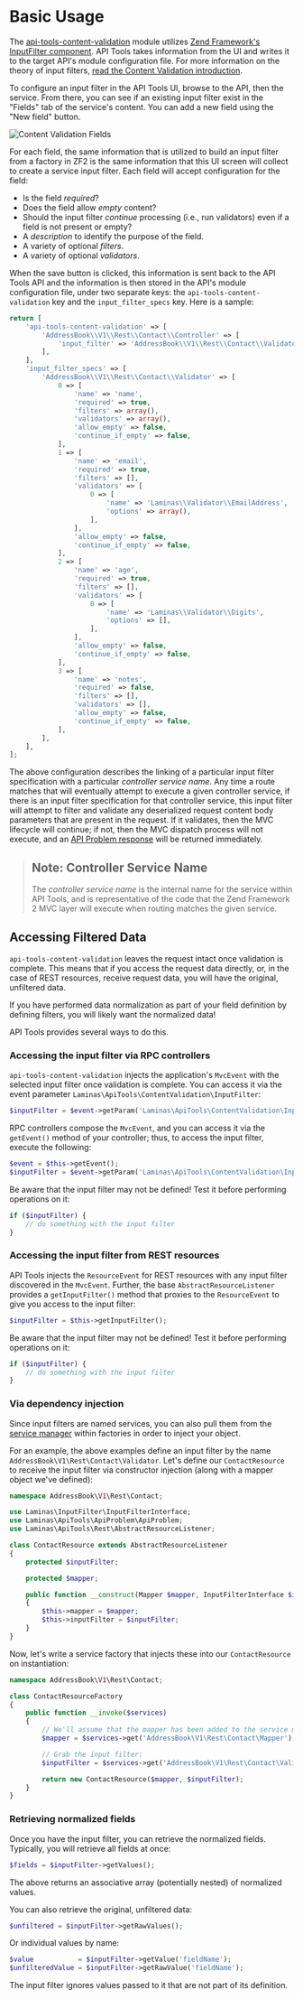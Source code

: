 Basic Usage
===========

The [api-tools-content-validation](https://github.com/laminas-api-tools/api-tools-content-validation) module utilizes
[Zend Framework's InputFilter component](https://docs.laminas.dev/laminas-inputfilter).
API Tools takes information from the UI and writes it to the target API's module configuration file.
For more information on the theory of input filters, [read the Content Validation
introduction](/content-validation/intro.md).

To configure an input filter in the API Tools UI, browse to the API, then the service.  From there,
you can see if an existing input filter exist in the "Fields" tab of the service's content.
You can add a new field using the "New field" button.

![Content Validation Fields](/asset/api-tools-documentation/img/content-validation-basic-usage-fields.jpg)

For each field, the same information that is utilized to build an input filter from a factory
in ZF2 is the same information that this UI screen will collect to create a service input filter.
Each field will accept configuration for the field:

- Is the field _required_?
- Does the field allow _empty_ content?
- Should the input filter _continue_ processing (i.e., run validators) even if a field is not
  present or empty?
- A _description_ to identify the purpose of the field.
- A variety of optional _filters_.
- A variety of optional _validators_.

When the save button is clicked, this information is sent back to the API Tools API and the
information is then stored in the API's module configuration file, under two separate keys: the
`api-tools-content-validation` key and the `input_filter_specs` key.  Here is a sample:

```php
return [
    'api-tools-content-validation' => [
        'AddressBook\\V1\\Rest\\Contact\\Controller' => [
            'input_filter' => 'AddressBook\\V1\\Rest\\Contact\\Validator',
        ],
    ],
    'input_filter_specs' => [
        'AddressBook\\V1\\Rest\\Contact\\Validator' => [
            0 => [
                'name' => 'name',
                'required' => true,
                'filters' => array(),
                'validators' => array(),
                'allow_empty' => false,
                'continue_if_empty' => false,
            ],
            1 => [
                'name' => 'email',
                'required' => true,
                'filters' => [],
                'validators' => [
                    0 => [
                        'name' => 'Laminas\\Validator\\EmailAddress',
                        'options' => array(),
                    ],
                ],
                'allow_empty' => false,
                'continue_if_empty' => false,
            ],
            2 => [
                'name' => 'age',
                'required' => true,
                'filters' => [],
                'validators' => [
                    0 => [
                        'name' => 'Laminas\\Validator\\Digits',
                        'options' => [],
                    ],
                ],
                'allow_empty' => false,
                'continue_if_empty' => false,
            ],
            3 => [
                'name' => 'notes',
                'required' => false,
                'filters' => [],
                'validators' => [],
                'allow_empty' => false,
                'continue_if_empty' => false,
            ],
        ],
    ],
];
```

The above configuration describes the linking of a particular input filter specification with a
particular _controller service name_.  Any time a route matches that will eventually attempt to
execute a given controller service, if there is an input filter specification for that controller
service, this input filter will attempt to filter and validate any deserialized request content body
parameters that are present in the request.  If it validates, then the MVC lifecycle will continue;
if not, then the MVC dispatch process will not execute, and an [API Problem
response](/api-primer/error-reporting.md) will be returned immediately.

> ## Note: Controller Service Name
>
> The _controller service name_ is the internal name for the service within API Tools, and
> is representative of the code that the Zend Framework 2 MVC layer will execute when routing
> matches the given service.

Accessing Filtered Data
-----------------------

`api-tools-content-validation` leaves the request intact once validation is complete. This means that if
you access the request data directly, or, in the case of REST resources, receive request data, you
will have the original, unfiltered data.

If you have performed data normalization as part of your field definition by defining filters, you
will likely want the normalized data!

API Tools provides several ways to do this.

### Accessing the input filter via RPC controllers

`api-tools-content-validation` injects the application's `MvcEvent` with the selected input filter once
validation is complete. You can access it via the event parameter
`Laminas\ApiTools\ContentValidation\InputFilter`:

```php
$inputFilter = $event->getParam('Laminas\ApiTools\ContentValidation\InputFilter');
```

RPC controllers compose the `MvcEvent`, and you can access it via the `getEvent()` method of your
controller; thus, to access the input filter, execute the following:

```php
$event = $this->getEvent();
$inputFilter = $event->getParam('Laminas\ApiTools\ContentValidation\InputFilter');
```

Be aware that the input filter may not be defined! Test it before performing operations on it:

```php
if ($inputFilter) {
    // do something with the input filter
}
```

### Accessing the input filter from REST resources

API Tools injects the `ResourceEvent` for REST resources with any input filter discovered in the
`MvcEvent`. Further, the base `AbstractResourceListener` provides a `getInputFilter()` method that
proxies to the `ResourceEvent` to give you access to the input filter:

```php
$inputFilter = $this->getInputFilter();
```

Be aware that the input filter may not be defined! Test it before performing operations on it:

```php
if ($inputFilter) {
    // do something with the input filter
}
```

### Via dependency injection

Since input filters are named services, you can also pull them from the [service
manager](http://framework.zend.com/manual/2.3/en/modules/zend.service-manager.intro.html) within
factories in order to inject your object.  

For an example, the above examples define an input filter by the name
`AddressBook\V1\Rest\Contact\Validator`. Let's define our `ContactResource` to receive the input
filter via constructor injection (along with a mapper object we've defined):

```php
namespace AddressBook\V1\Rest\Contact;

use Laminas\InputFilter\InputFilterInterface;
use Laminas\ApiTools\ApiProblem\ApiProblem;
use Laminas\ApiTools\Rest\AbstractResourceListener;

class ContactResource extends AbstractResourceListener
{
    protected $inputFilter;

    protected $mapper;

    public function __construct(Mapper $mapper, InputFilterInterface $inputFilter)
    {
        $this->mapper = $mapper;
        $this->inputFilter = $inputFilter;
    }
}
```

Now, let's write a service factory that injects these into our `ContactResource` on instantiation:

```php
namespace AddressBook\V1\Rest\Contact;

class ContactResourceFactory
{
    public function __invoke($services)
    {
        // We'll assume that the mapper has been added to the service manager
        $mapper = $services->get('AddressBook\V1\Rest\Contact\Mapper');

        // Grab the input filter:
        $inputFilter = $services->get('AddressBook\V1\Rest\Contact\Validator');

        return new ContactResource($mapper, $inputFilter);
    }
}
```

### Retrieving normalized fields

Once you have the input filter, you can retrieve the normalized fields. Typically, you will retrieve
all fields at once:

```php
$fields = $inputFilter->getValues();
```

The above returns an associative array (potentially nested) of normalized values.

You can also retrieve the original, unfiltered data:

```php
$unfiltered = $inputFilter->getRawValues();
```

Or individual values by name:

```php
$value           = $inputFilter->getValue('fieldName');
$unfilteredValue = $inputFilter->getRawValue('fieldName');
```

The input filter ignores values passed to it that are not part of its definition.
